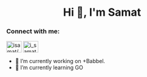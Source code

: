 <h1 align="center">Hi 👋, I'm Samat</h1>
<h3 align="left">Connect with me:</h3>
<p align="left">
<a href="https://linkedin.com/in/isamat/" target="blank"><img align="center" src="https://raw.githubusercontent.com/rahuldkjain/github-profile-readme-generator/master/src/images/icons/Social/linked-in-alt.svg" alt="isamat/" height="30" width="40" /></a>
<a href="https://instagram.com/i_samat" target="blank"><img align="center" src="https://raw.githubusercontent.com/rahuldkjain/github-profile-readme-generator/master/src/images/icons/Social/instagram.svg" alt="i_samat" height="30" width="40" /></a>
</p>


- 🔭 I’m currently working on +Babbel.
- 🌱 I’m currently learning GO
<!--
**sam4t/sam4t** is a ✨ _special_ ✨ repository because its `README.md` (this file) appears on your GitHub profile.

Here are some ideas to get you started:

- 🔭 I’m currently working on +Babbel.
- 🌱 I’m currently learning GO
- 👯 I’m looking to collaborate on ...
- 🤔 I’m looking for help with ...
- 💬 Ask me about ...
- 📫 How to reach me: ...
- 😄 Pronouns: ...
- ⚡ Fun fact: ...
-->
